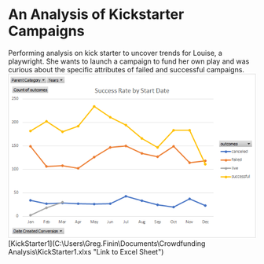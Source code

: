 # An Analysis of Kickstarter Campaigns
Performing analysis on kick starter to uncover trends for Louise, a playwright. She wants to launch a campaign to fund her own play and was curious about the specific attributes of failed and successful campaigns.
![SuccessRate](https://github.com/Greg-Finin/kickstarter-analysis/blob/master/SuccessRate.png)
[KickStarter1](C:\Users\Greg.Finin\Documents\Crowdfunding Analysis\KickStarter1.xlxs "Link to Excel Sheet")

